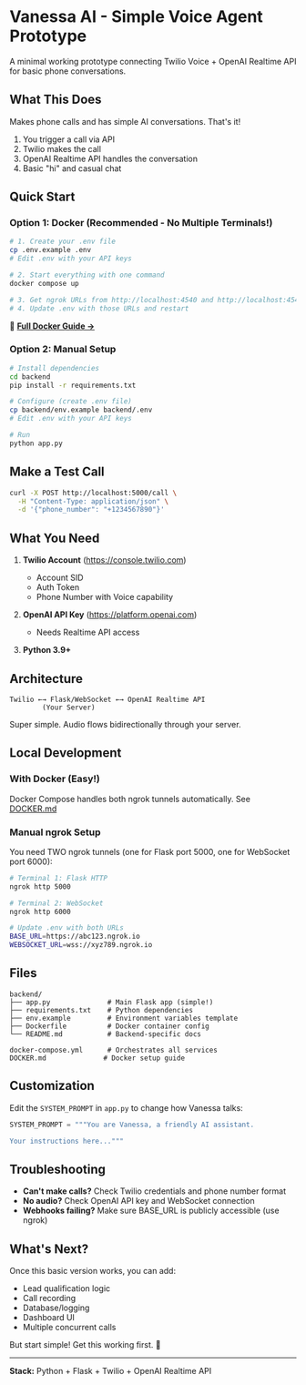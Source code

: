 # Vanessa AI - Simple Voice Agent Prototype

A minimal working prototype connecting Twilio Voice + OpenAI Realtime API for basic phone conversations.

## What This Does

Makes phone calls and has simple AI conversations. That's it!

1. You trigger a call via API
2. Twilio makes the call
3. OpenAI Realtime API handles the conversation
4. Basic "hi" and casual chat

## Quick Start

### Option 1: Docker (Recommended - No Multiple Terminals!)

```bash
# 1. Create your .env file
cp .env.example .env
# Edit .env with your API keys

# 2. Start everything with one command
docker compose up

# 3. Get ngrok URLs from http://localhost:4540 and http://localhost:4541
# 4. Update .env with those URLs and restart
```

📖 **[Full Docker Guide →](DOCKER.md)**

### Option 2: Manual Setup

```bash
# Install dependencies
cd backend
pip install -r requirements.txt

# Configure (create .env file)
cp backend/env.example backend/.env
# Edit .env with your API keys

# Run
python app.py
```

## Make a Test Call

```bash
curl -X POST http://localhost:5000/call \
  -H "Content-Type: application/json" \
  -d '{"phone_number": "+1234567890"}'
```

## What You Need

1. **Twilio Account** (https://console.twilio.com)
   - Account SID
   - Auth Token  
   - Phone Number with Voice capability

2. **OpenAI API Key** (https://platform.openai.com)
   - Needs Realtime API access

3. **Python 3.9+**

## Architecture

```
Twilio ←→ Flask/WebSocket ←→ OpenAI Realtime API
        (Your Server)
```

Super simple. Audio flows bidirectionally through your server.

## Local Development

### With Docker (Easy!)
Docker Compose handles both ngrok tunnels automatically. See [DOCKER.md](DOCKER.md)

### Manual ngrok Setup
You need TWO ngrok tunnels (one for Flask port 5000, one for WebSocket port 6000):

```bash
# Terminal 1: Flask HTTP
ngrok http 5000

# Terminal 2: WebSocket
ngrok http 6000

# Update .env with both URLs
BASE_URL=https://abc123.ngrok.io
WEBSOCKET_URL=wss://xyz789.ngrok.io
```

## Files

```
backend/
├── app.py              # Main Flask app (simple!)
├── requirements.txt    # Python dependencies
├── env.example         # Environment variables template
├── Dockerfile          # Docker container config
└── README.md           # Backend-specific docs

docker-compose.yml      # Orchestrates all services
DOCKER.md              # Docker setup guide
```

## Customization

Edit the `SYSTEM_PROMPT` in `app.py` to change how Vanessa talks:

```python
SYSTEM_PROMPT = """You are Vanessa, a friendly AI assistant.

Your instructions here..."""
```

## Troubleshooting

- **Can't make calls?** Check Twilio credentials and phone number format
- **No audio?** Check OpenAI API key and WebSocket connection
- **Webhooks failing?** Make sure BASE_URL is publicly accessible (use ngrok)

## What's Next?

Once this basic version works, you can add:
- Lead qualification logic
- Call recording
- Database/logging
- Dashboard UI
- Multiple concurrent calls

But start simple! Get this working first. 🚀

---

**Stack:** Python + Flask + Twilio + OpenAI Realtime API
